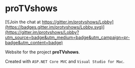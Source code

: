 # proTVshows

[![Join the chat at https://gitter.im/protvshows/Lobby](https://badges.gitter.im/protvshows/Lobby.svg)](https://gitter.im/protvshows/Lobby?utm_source=badge&utm_medium=badge&utm_campaign=pr-badge&utm_content=badge)

Website for the project **proTVshows**.

Created with `ASP.NET Core MVC` and `Visual Studio for Mac`.
